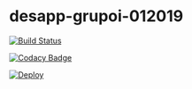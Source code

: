 # desapp-grupoi-012019

[![Build Status](https://travis-ci.org/bePericon/desapp-grupoi-012019.svg?branch=master)](https://travis-ci.org/bePericon/desapp-grupoi-012019)

[![Codacy Badge](https://api.codacy.com/project/badge/Grade/84596e8288ff4aa1ae8a95551a6ec3fc)](https://www.codacy.com/app/bePericon/desapp-grupoi-012019?utm_source=github.com&amp;utm_medium=referral&amp;utm_content=bePericon/desapp-grupoi-012019&amp;utm_campaign=Badge_Grade)

[![Deploy](https://www.herokucdn.com/deploy/button.png)](https://dashboard.heroku.com/apps/desapp-grupoi-012019)
